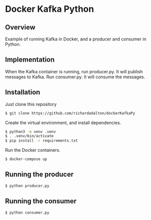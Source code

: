 # Docker Kafka Python

## Overview
Example of running Kafka in Docker, and a producer and consumer in Python.

## Implementation
When the Kafka container is running, run producer.py.  It will publish messages to Kafka.  Run consumer.py.  It will consume the messages.

## Installation

Just clone this repository

```bash
$ git clone https://github.com/richardadalton/dockerKafkaPy
```

Create the virtual environment, and install dependencies.

```bash
$ python3 -m venv .venv
$ . .venv/bin/activate
$ pip install -r requirements.txt
```

Run the Docker containers.

```bash
$ docker-compose up
```

## Running the producer

```bash
$ python producer.py
```

## Running the consumer

```bash
$ python consumer.py
```
